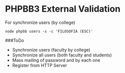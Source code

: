 # PHPBB3 External Validation

For synchronize users (by college)

    node phpbb users -s -c 'FILOSOFIA (ESC)'

###ToDo

* Synchronize users (faculty by college)
* Synchronize all users (both faculty and students)
* Mass mailing of password and by each one
* Register from HTTP Server